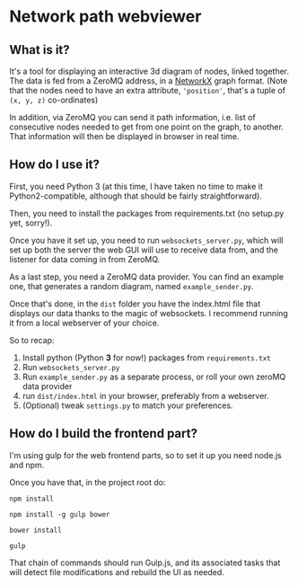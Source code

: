 # Network path webviewer

## What is it?

It's a tool for displaying an interactive 3d diagram of nodes, linked together.
The data is fed from a ZeroMQ address, in a [NetworkX](https://networkx.github.io/) graph format.
(Note that the nodes need to have an extra attribute, `'position'`, that's a tuple of `(x, y, z)`
co-ordinates)

In addition, via ZeroMQ you can send it path information, i.e. list of consecutive nodes needed
to get from one point on the graph, to another. That information will then be displayed in browser
in real time.

## How do I use it?

First, you need Python 3 (at this time, I have taken no time to make it Python2-compatible, although
that should be fairly straightforward).

Then, you need to install the packages from requirements.txt (no setup.py yet, sorry!).

Once you have it set up, you need to run `websockets_server.py`, which will
set up both the server the web GUI will use to receive data from, and the listener for data coming in
from ZeroMQ.

As a last step, you need a ZeroMQ data provider. You can find an example one, that generates a random
diagram, named `example_sender.py`.

Once that's done, in the `dist` folder you have the index.html file that displays our data thanks to the
magic of websockets. I recommend running it from a local webserver of your choice.

So to recap:

 1. Install python (Python **3** for now!) packages from `requirements.txt`
 2. Run `websockets_server.py`
 3. Run `example_sender.py` as a separate process, or roll your own zeroMQ data provider
 4. run `dist/index.html` in your browser, preferably from a webserver.
 5. (Optional) tweak `settings.py` to match your preferences.

## How do I build the frontend part?

I'm using gulp for the web frontend parts, so to set it up you need node.js and npm.

Once you have that, in the project root do:

`npm install`

`npm install -g gulp bower`

`bower install`

`gulp`

That chain of commands should run Gulp.js, and its associated tasks that will detect file modifications
and rebuild the UI as needed.